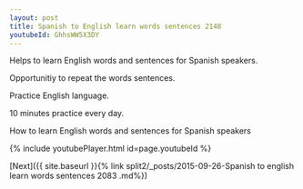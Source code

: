 ```yaml
---
layout: post
title: Spanish to English learn words sentences 2148 
youtubeId: GhhsWW5X3DY
---
```

 
 
Helps to learn English words and sentences for Spanish speakers.

Opportunitiy to repeat the words sentences. 

Practice English language. 
 
10 minutes practice every day. 
 
How to learn English words and sentences for Spanish speakers 
 
{% include youtubePlayer.html id=page.youtubeId %}
 
 
[Next]({{ site.baseurl }}{% link  split2/_posts/2015-09-26-Spanish to english learn words sentences 2083 .md%})
 
